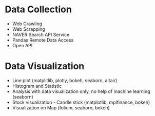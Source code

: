 # Data Collection

- Web Crawling
- Web Scrapping
- NAVER Search API Service
- Pandas Remote Data Access
- Open API

# Data Visualization

- Line plot (matplitlib, plotly, bokeh, seaborn, altair)
- Histogram and Statistic
- Analysis with data visualization only, no help of machine learning (seaborn)
- Stock visualization - Candle stick (matplotlib, mplfinance, bokeh)
- Visualization on Map (folium, seaborn, bokeh) 
